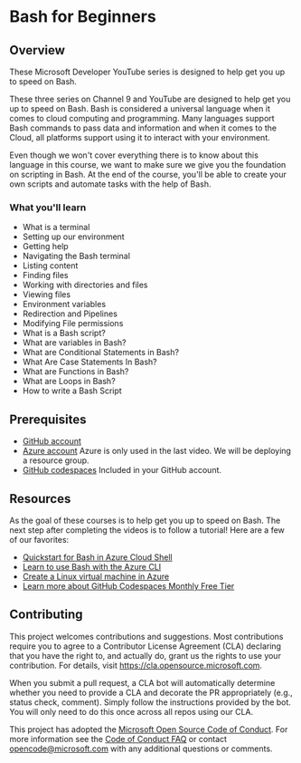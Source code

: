 # Bash for Beginners

## Overview

These Microsoft Developer YouTube series is designed to help get you up to speed on Bash.  

These three series on Channel 9 and YouTube are designed to help get you up to speed on Bash. Bash is considered a universal language when it comes to cloud computing and programming. Many languages support Bash commands to pass data and information and when it comes to the Cloud, all platforms support using it to interact with your environment. 

Even though we won't cover everything there is to know about this language in this course, we want to make sure we give you the foundation on scripting in Bash. At the end of the course, you'll be able to create your own scripts and automate tasks with the help of Bash. 

### What you'll learn

- What is a terminal 
- Setting up our environment 
- Getting help 
- Navigating the Bash terminal 
- Listing content 
- Finding files 
- Working with directories and files 
- Viewing files  
- Environment variables 
- Redirection and Pipelines 
- Modifying File permissions 
- What is a Bash script? 
- What are variables in Bash? 
- What are Conditional Statements in Bash? 
- What Are Case Statements In Bash? 
- What are Functions in Bash? 
- What are Loops in Bash? 
- How to write a Bash Script 

## Prerequisites

- [GitHub account](https://github.com/join)
- [Azure account](https://azure.microsoft.com/free/) Azure is only used in the last video. We will be deploying a resource group.
- [GitHub codespaces](https://github.blog/changelog/2022-11-09-codespaces-for-free-and-pro-accounts/) Included in your GitHub account. 

## Resources

As the goal of these courses is to help get you up to speed on Bash. The next step after completing the videos is to follow a tutorial! Here are a few of our favorites:

- [Quickstart for Bash in Azure Cloud Shell](https://aka.ms/QuickStartForBashAzure1)
- [Learn to use Bash with the Azure CLI](https://aka.ms/BashWithAzureCLI1)
- [Create a Linux virtual machine in Azure](https://aka.ms/LinuxVirtualMachineAzure1)
- [Learn more about GitHub Codespaces Monthly Free Tier](https://aka.ms/GitHubCodespacesBilling1)

## Contributing

This project welcomes contributions and suggestions.  Most contributions require you to agree to a Contributor License Agreement (CLA) declaring that you have the right to, and actually do, grant us the rights to use your contribution. For details, visit https://cla.opensource.microsoft.com.


When you submit a pull request, a CLA bot will automatically determine whether you need to provide a CLA and decorate the PR appropriately (e.g., status check, comment). Simply follow the instructions provided by the bot. You will only need to do this once across all repos using our CLA.

This project has adopted the [Microsoft Open Source Code of Conduct](https://opensource.microsoft.com/codeofconduct/). For more information see the [Code of Conduct FAQ](https://opensource.microsoft.com/codeofconduct/faq/) or contact [opencode@microsoft.com](mailto:opencode@microsoft.com) with any additional questions or comments.
